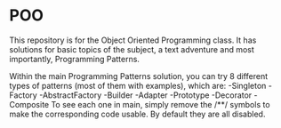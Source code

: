 # POO
This repository is for the Object Oriented Programming class. It has solutions for basic topics of the subject, a text adventure and most importantly, Programming Patterns.

Within the main Programming Patterns solution, you can try 8 different types of patterns (most of them with examples), which are:
-Singleton
-Factory
-AbstractFactory
-Builder
-Adapter
-Prototype
-Decorator
-Composite
To see each one in main, simply remove the /**/ symbols to make the corresponding code usable. By default they are all disabled.
